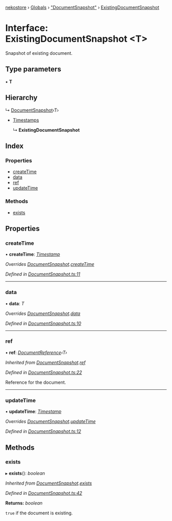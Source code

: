 [nekostore](../README.md) › [Globals](../globals.md) › ["DocumentSnapshot"](../modules/_documentsnapshot_.md) › [ExistingDocumentSnapshot](_documentsnapshot_.existingdocumentsnapshot.md)

# Interface: ExistingDocumentSnapshot <**T**>

Snapshot of existing document.

## Type parameters

▪ **T**

## Hierarchy

  ↳ [DocumentSnapshot](_documentsnapshot_.documentsnapshot.md)‹T›

* [Timestamps](_timestamp_.timestamps.md)

  ↳ **ExistingDocumentSnapshot**

## Index

### Properties

* [createTime](_documentsnapshot_.existingdocumentsnapshot.md#createtime)
* [data](_documentsnapshot_.existingdocumentsnapshot.md#data)
* [ref](_documentsnapshot_.existingdocumentsnapshot.md#ref)
* [updateTime](_documentsnapshot_.existingdocumentsnapshot.md#updatetime)

### Methods

* [exists](_documentsnapshot_.existingdocumentsnapshot.md#exists)

## Properties

###  createTime

• **createTime**: *[Timestamp](../classes/_timestamp_.timestamp.md)*

*Overrides [DocumentSnapshot](_documentsnapshot_.documentsnapshot.md).[createTime](_documentsnapshot_.documentsnapshot.md#optional-createtime)*

*Defined in [DocumentSnapshot.ts:11](https://github.com/esnya/nekostore/blob/4486881/src/DocumentSnapshot.ts#L11)*

___

###  data

• **data**: *T*

*Overrides [DocumentSnapshot](_documentsnapshot_.documentsnapshot.md).[data](_documentsnapshot_.documentsnapshot.md#optional-data)*

*Defined in [DocumentSnapshot.ts:10](https://github.com/esnya/nekostore/blob/4486881/src/DocumentSnapshot.ts#L10)*

___

###  ref

• **ref**: *[DocumentReference](_documentreference_.documentreference.md)‹T›*

*Inherited from [DocumentSnapshot](_documentsnapshot_.documentsnapshot.md).[ref](_documentsnapshot_.documentsnapshot.md#ref)*

*Defined in [DocumentSnapshot.ts:22](https://github.com/esnya/nekostore/blob/4486881/src/DocumentSnapshot.ts#L22)*

Reference for the document.

___

###  updateTime

• **updateTime**: *[Timestamp](../classes/_timestamp_.timestamp.md)*

*Overrides [DocumentSnapshot](_documentsnapshot_.documentsnapshot.md).[updateTime](_documentsnapshot_.documentsnapshot.md#optional-updatetime)*

*Defined in [DocumentSnapshot.ts:12](https://github.com/esnya/nekostore/blob/4486881/src/DocumentSnapshot.ts#L12)*

## Methods

###  exists

▸ **exists**(): *boolean*

*Inherited from [DocumentSnapshot](_documentsnapshot_.documentsnapshot.md).[exists](_documentsnapshot_.documentsnapshot.md#exists)*

*Defined in [DocumentSnapshot.ts:42](https://github.com/esnya/nekostore/blob/4486881/src/DocumentSnapshot.ts#L42)*

**Returns:** *boolean*

`true` if the document is existing.
